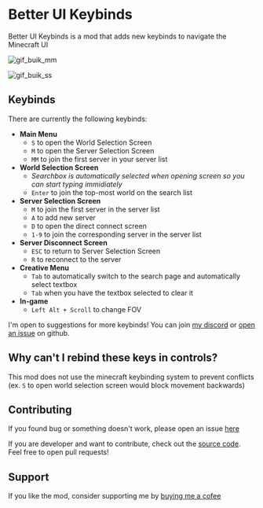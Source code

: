 # Better UI Keybinds

Better UI Keybinds is a mod that adds new keybinds to navigate the Minecraft UI

![gif_buik_mm](https://github.com/LukynkaCZE/better-saved-hotbars/assets/48604271/d0863984-dfae-414c-a6be-f86d55908aaa)

![gif_buik_ss](https://github.com/LukynkaCZE/better-saved-hotbars/assets/48604271/2b521695-7537-4b58-91ad-9df3ea1d1780)

## Keybinds

There are currently the following keybinds:

- **__Main Menu__**
  - `S` to open the World Selection Screen
  - `M` to open the Server Selection Screen
  - `MM` to join the first server in your server list
- **__World Selection Screen__**
  - _Searchbox is automatically selected when opening screen so you can start typing immidiately_
  - `Enter` to join the top-most world on the search list
- **__Server Selection Screen__**
  - `M` to join the first server in the server list
  - `A` to add new server
  - `D` to open the direct connect screen
  - `1-9` to join the corresponding server in the server list
- **__Server Disconnect Screen__**
  - `ESC` to return to Server Selection Screen
  - `R` to reconnect to the server
- **__Creative Menu__**
  - `Tab` to automatically switch to the search page and automatically select textbox
  - `Tab` when you have the textbox selected to clear it
- **__In-game__**
  - `Left Alt + Scroll` to change FOV

I'm open to suggestions for more keybinds! You can join [my discord]([https://discord.gg/SA9nmfMkdc](https://discord.gg/SA9nmfMkdc)) or [open an issue](https://github.com/LukynkaCZE/better-ui-keybinds/issues) on github.

## Why can't I rebind these keys in controls?

This mod does not use the minecraft keybinding system to prevent conflicts (ex. `S` to open world selection screen would block movement backwards)

## Contributing

If you found bug or something doesn't work, please open an issue [here](https://github.com/LukynkaCZE/better-ui-keybinds/issues)

If you are developer and want to contribute, check out the [source code](https://github.com/LukynkaCZE/better-ui-keybinds/issues). Feel free to open pull requests!

## Support

If you like the mod, consider supporting me by [buying me a cofee](https://ko-fi.com/lukynkacze)
